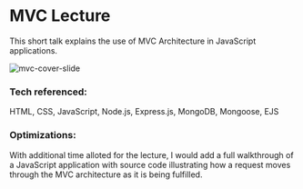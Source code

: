 # MVC Lecture
This short talk explains the use of MVC Architecture in JavaScript applications.

![mvc-cover-slide](https://user-images.githubusercontent.com/101761079/186547066-16d8f6c4-f428-4fa5-9b5f-36feb92b255f.jpg)

### Tech referenced:
HTML, CSS, JavaScript, Node.js, Express.js, MongoDB, Mongoose, EJS

### Optimizations:
With additional time alloted for the lecture, I would add a full walkthrough of a JavaScript application with source code illustrating how a request moves through the MVC architecture as it is being fulfilled.

